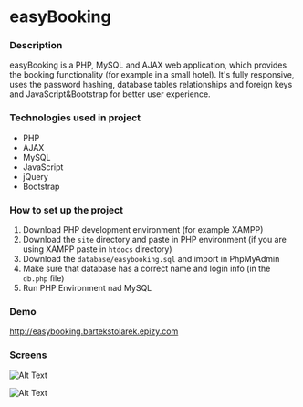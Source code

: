 # easyBooking

### Description
easyBooking is a PHP, MySQL and AJAX web application, which provides the booking functionality (for example in a small hotel). It's fully responsive, uses the password hashing, database tables relationships and foreign keys and JavaScript&Bootstrap for better user experience.

### Technologies used in project
- PHP
- AJAX
- MySQL
- JavaScript
- jQuery
- Bootstrap

### How to set up the project
1. Download PHP development environment (for example XAMPP)
2. Download the ``` site ``` directory and paste in PHP environment (if you are using XAMPP paste in ``` htdocs ``` directory)
3. Download the ``` database/easybooking.sql ``` and import in PhpMyAdmin
4. Make sure that database has a correct name and login info (in the ``` db.php ``` file)
5. Run PHP Environment nad MySQL

### Demo
http://easybooking.bartekstolarek.epizy.com

### Screens

![Alt Text](https://image.ibb.co/hbrHVH/easybooking.gif)

![Alt Text](https://image.ibb.co/mTwLHx/relations.png)
